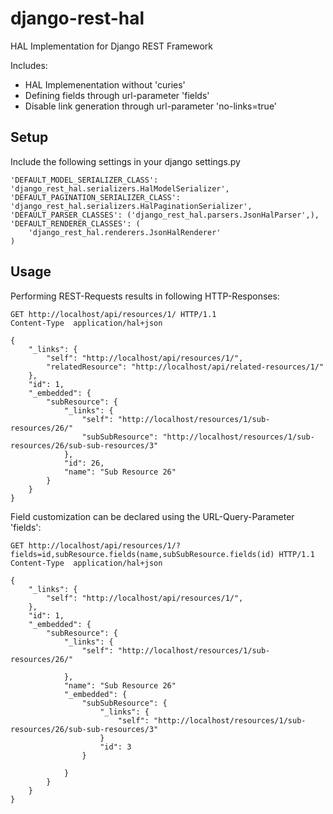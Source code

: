 django-rest-hal
===============

HAL Implementation for Django REST Framework

Includes:

* HAL Implemenentation without 'curies'
* Defining fields through url-parameter 'fields'
* Disable link generation through url-parameter 'no-links=true'


## Setup ##

Include the following settings in your django settings.py
	
	'DEFAULT_MODEL_SERIALIZER_CLASS': 'django_rest_hal.serializers.HalModelSerializer',
    'DEFAULT_PAGINATION_SERIALIZER_CLASS': 'django_rest_hal.serializers.HalPaginationSerializer',
    'DEFAULT_PARSER_CLASSES': ('django_rest_hal.parsers.JsonHalParser',),
    'DEFAULT_RENDERER_CLASSES': (
        'django_rest_hal.renderers.JsonHalRenderer'
    )
    
## Usage ##

Performing REST-Requests results in following HTTP-Responses:

	GET http://localhost/api/resources/1/ HTTP/1.1
	Content-Type  application/hal+json	

	{
    	"_links": {
        	"self": "http://localhost/api/resources/1/",
			"relatedResource": "http://localhost/api/related-resources/1/"
    	},
    	"id": 1,
    	"_embedded": {
        	"subResource": {
            	"_links": {
                	"self": "http://localhost/resources/1/sub-resources/26/"
                	"subSubResource": "http://localhost/resources/1/sub-resources/26/sub-sub-resources/3"
            	},
            	"id": 26,
            	"name": "Sub Resource 26"
        	}
    	}
	}
	
Field customization can be declared using the URL-Query-Parameter 'fields':

	GET http://localhost/api/resources/1/?fields=id,subResource.fields(name,subSubResource.fields(id) HTTP/1.1
	Content-Type  application/hal+json	

	{
    	"_links": {
        	"self": "http://localhost/api/resources/1/",
    	},
    	"id": 1,
    	"_embedded": {
        	"subResource": {
            	"_links": {
                	"self": "http://localhost/resources/1/sub-resources/26/"
                	
            	},
            	"name": "Sub Resource 26"
            	"_embedded": {
            		"subSubResource": {
            			"_links": {
            				"self": "http://localhost/resources/1/sub-resources/26/sub-sub-resources/3"
            			}
            			"id": 3
            		}
            		
            	}
        	}
    	}
	}
